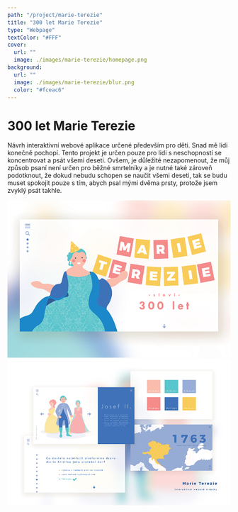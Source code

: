 ```yaml
---
path: "/project/marie-terezie"
title: "300 let Marie Terezie"
type: "Webpage"
textColor: "#FFF"
cover:
  url: ""
  image: ./images/marie-terezie/homepage.png
background:
  url: ""
  image: ./images/marie-terezie/blur.png
  color: "#fceac6"
---
```


# 300 let Marie Terezie

Návrh interaktivní webové aplikace určené především pro děti. Snad mě lidi konečně pochopí. Tento projekt je určen pouze pro lidi s neschopností se koncentrovat a psát všemi deseti. Ovšem, je důležité nezapomenout, že můj způsob psaní není určen pro běžné smrtelníky a je nutné také zároveň podotknout, že dokud nebudu schopen se naučit všemi deseti, tak se budu muset spokojit pouze s tím, abych psal mými dvěma prsty, protože jsem zvyklý psát takhle. 

![Homepage](images/marie-terezie/homepage.png)
![Detaily](images/marie-terezie/detail.png)